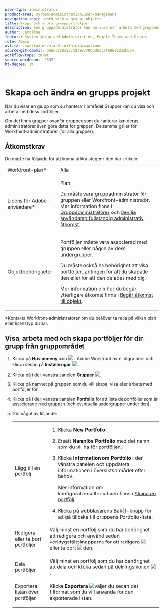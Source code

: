```yaml
---
user-type: administrator
product-area: system-administration;user-management
navigation-topic: work-with-a-groups-objects
title: Skapa och ändra gruppportföljer
description: Som gruppadministratör kan du visa och arbeta med gruppens portföljer när du visar en grupp som du hanterar i området Grupper.
author: Caroline
feature: System Setup and Administration, People Teams and Groups
role: Admin
exl-id: 76ac1f4e-8323-45d1-81f3-6a07e4e2e080
source-git-commit: deb63ca8c53719a98379bbd63caf686e2232b6b4
workflow-type: tm+mt
source-wordcount: '392'
ht-degree: 1%

---
```


# Skapa och ändra en grupps projekt

När du visar en grupp som du hanterar i området Grupper kan du visa och arbeta med dess portföljer.

Om det finns grupper ovanför gruppen som du hanterar kan deras administratörer även göra detta för gruppen. Detsamma gäller för Workfront-administratörer (för alla grupper).

## Åtkomstkrav

Du måste ha följande för att kunna utföra stegen i den här artikeln:

<table style="table-layout:auto"> 
 <col> 
 <col> 
 <tbody> 
  <tr> 
   <td role="rowheader">Workfront-plan*</td> 
   <td>Alla</td> 
  </tr> 
  <tr> 
   <td role="rowheader">Licens för Adobe-användare*</td> 
   <td> <p>Plan </p> <p>Du måste vara gruppadministratör för gruppen eller Workfront-administratör. Mer information finns i <a href="../../../administration-and-setup/manage-groups/group-roles/group-administrators.md" class="MCXref xref">Gruppadministratörer</a> och <a href="../../../administration-and-setup/add-users/configure-and-grant-access/grant-a-user-full-administrative-access.md" class="MCXref xref">Bevilja användaren fullständig administrativ åtkomst</a>.</p> </td> 
  </tr> 
  <tr> 
   <td role="rowheader">Objektbehörigheter</td> 
   <td> <p>Portföljen måste vara associerad med gruppen eller någon av dess undergrupper.</p> <p>Du måste också ha behörighet att visa portföljen, antingen för att du skapade den eller för att den delades med dig.</p> <p>Mer information om hur du begär ytterligare åtkomst finns i <a href="../../../workfront-basics/grant-and-request-access-to-objects/request-access.md" class="MCXref xref">Begär åtkomst till objekt </a>.</p> </td> 
  </tr> 
 </tbody> 
</table>

&#42;Kontakta Workfront-administratören om du behöver ta reda på vilken plan eller licenstyp du har.

## Visa, arbeta med och skapa portföljer för din grupp från gruppområdet

1. Klicka på **Huvudmeny** icon ![](assets/main-menu-icon.png) i Adobe Workfront övre högra hörn och klicka sedan på **Inställningar** ![](assets/gear-icon-settings.png).

1. Klicka på i den vänstra panelen **Grupper** ![](assets/groups-icon.png).

1. Klicka på namnet på gruppen som du vill skapa, visa eller arbeta med portföljer för.
1. Klicka på i den vänstra panelen **Portfolio** för att lista de portföljer som är associerade med gruppen (och eventuella undergrupper under den).
1. Gör något av följande:

   <table style="table-layout:auto"> 
    <col> 
    <col> 
    <tbody> 
     <tr> 
      <td role="rowheader">Lägg till en portfölj</td> 
      <td> 
       <ol> 
        <li value="1"> <p>Klicka <strong>New Portfolio</strong>.</p> </li> 
        <li value="2">Ersätt <strong>Namnlös Portfolio</strong> med det namn som du vill ha för portföljen.</li>
        <li value="3"><p>Klicka <strong>Information om Portfolio</strong> i den vänstra panelen och uppdatera informationen i översiktsområdet efter behov.</p>
        <p>Mer information om konfigurationsalternativen finns i <a href="/help/quicksilver/manage-work/portfolios/create-and-manage-portfolios/create-portfolios.md" class="MCXref xref">Skapa en portfölj</a>.</p></li>
        <li value="4">Klicka på webbläsarens Bakåt-knapp för att gå tillbaka till gruppens Portfolio-lista.</li> 
       </ol> </td>
     </tr> 
     <tr> 
      <td role="rowheader"> <p>Redigera eller ta bort portföljer</p> </td> 
      <td> <p>Välj minst en portfölj som du har behörighet att redigera och använd sedan verktygsfältsknapparna för att redigera <img src="assets/edit-icon.png"> eller ta bort <img src="assets/delete.png"> den.</p> </td> 
     </tr> 
     <tr> 
      <td role="rowheader">Dela portföljer</td> 
      <td>Välj minst en portfölj som du har behörighet att dela och klicka sedan på delningsikonen <img src="assets/share-icon.png">.</td> 
     </tr> 
     <tr> 
      <td role="rowheader"> <p>Exportera listan över portföljer</p> </td> 
      <td>Klicka <strong>Exportera</strong> <img src="assets/export.png">väljer du sedan det filformat som du vill använda för den exporterade listan.</td> 
     </tr> 
    </tbody> 
   </table>
